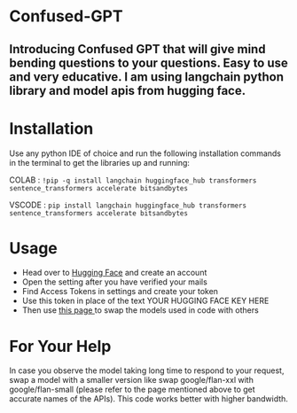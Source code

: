 # Confused-GPT
## Introducing Confused GPT that will give mind bending questions to your questions. Easy to use and very educative. I am using langchain python library and model apis from hugging face.

# Installation
Use any python IDE of choice and run the following installation commands in the terminal to get the libraries up and running:

COLAB : ``` !pip -q install langchain huggingface_hub transformers sentence_transformers accelerate bitsandbytes ```   

VSCODE : ``` pip install langchain huggingface_hub transformers sentence_transformers accelerate bitsandbytes ```

# Usage
<ul>
<li> Head over to <a href = "https://huggingface.co/login">Hugging Face</a> and create an account</li>
<li> Open the setting after you have verified your mails</li>
<li> Find Access Tokens in settings and create your token</li>
<li> Use this token in place of the text YOUR HUGGING FACE KEY HERE</li>
<li> Then use <a href = "https://huggingface.co/models?pipeline_tag=text2text-generation&sort=trending"> this page </a> to swap the models used in code with others</li>
</ul>

# For Your Help
In case you observe the model taking long time to respond to your request, swap a model with a smaller version like swap google/flan-xxl with google/flan-small (please refer to the page mentioned above to get accurate names of the APIs). This code works better with higher bandwidth.
